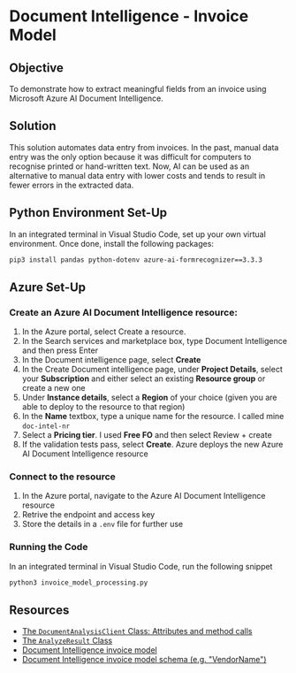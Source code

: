 # Document Intelligence - Invoice Model

## Objective

To demonstrate how to extract meaningful fields from an invoice using Microsoft Azure AI Document Intelligence. 

## Solution

This solution automates data entry from invoices. In the past, manual data entry was the only option because it was difficult for computers to recognise printed or hand-written text. Now, AI can be used as an alternative to manual data entry with lower costs and tends to result in fewer errors in the extracted data.

## Python Environment Set-Up

In an integrated terminal in Visual Studio Code, set up your own virtual environment. Once done, install the following packages:

```bash
pip3 install pandas python-dotenv azure-ai-formrecognizer==3.3.3
```

## Azure Set-Up

### Create an Azure AI Document Intelligence resource:
  1. In the Azure portal, select Create a resource.
  2. In the Search services and marketplace box, type Document Intelligence and then press Enter
  3. In the Document intelligence page, select **Create**
  4. In the Create Document intelligence page, under **Project Details**, select your **Subscription** and either select an existing **Resource group** or create a new one
  5. Under **Instance details**, select a **Region** of your choice (given you are able to deploy to the resource to that region)
  6. In the **Name** textbox, type a unique name for the resource. I called mine `doc-intel-nr`
  7. Select a **Pricing tier**. I used **Free FO** and then select Review + create
  8. If the validation tests pass, select **Create**. Azure deploys the new Azure AI Document Intelligence resource

### Connect to the resource
  1. In the Azure portal, navigate to the Azure AI Document Intelligence resource
  2. Retrive the endpoint and access key
  3. Store the details in a `.env` file for further use


### Running the Code

In an integrated terminal in Visual Studio Code, run the following snippet

```bash
python3 invoice_model_processing.py
```

## Resources
* [The `DocumentAnalysisClient` Class: Attributes and method calls](https://learn.microsoft.com/en-us/python/api/azure-ai-formrecognizer/azure.ai.formrecognizer.documentanalysisclient?view=azure-python#azure-ai-formrecognizer-documentanalysisclient-begin-analyze-document)
* [The `AnalyzeResult` Class](https://learn.microsoft.com/en-us/python/api/azure-ai-formrecognizer/azure.ai.formrecognizer.analyzeresult?view=azure-python)
* [Document Intelligence invoice model](https://learn.microsoft.com/en-us/azure/ai-services/document-intelligence/prebuilt/invoice?view=doc-intel-4.0.0)
* [Document Intelligence invoice model schema (e.g. "VendorName")](https://github.com/Azure-Samples/document-intelligence-code-samples/blob/main/schema/2024-11-30-ga/invoice.md)

